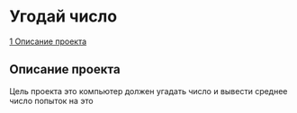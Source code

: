 # Угодай число
[1 Описание проекта](https://github.com/Vladimir31416/my_data_science/tree/main/project0.README.md/#Описание-проекта)
## Описание проекта
Цель проекта это компьютер должен угадать число и вывести среднее число попыток на это

